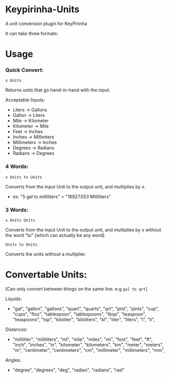 # Keypirinha-Units
A unit conversion plugin for KeyPirinha

It can take three formats:

# Usage

### Quick Convert:

`x Units`

Returns units that go hand-in-hand with the input.

Acceptable Inputs:
- Liters -> Gallons
- Gallon -> Liters
- Mile -> Kilometer
- Kilometer -> Mile
- Feet -> Inches
- Inches -> Millimters
- Millimeters -> Inches
- Degrees -> Radians
- Radians -> Degrees

### 4 Words:
`x Units to Units`

Converts from the input Unit to the output unit, and multiplies by x.
- ex: "5 gal to milliliters" = "18927.053 Milliliters"

### 3 Words:
`x Units Units`

Converts from the input Unit to the output unit, and multiplies by x without the word "to" [which can actually be any word]

`Units to Units`

Converts the units without a multiplier.

# Convertable Units: 
[Can only convert between things on the same line. e.g `gal to qrt`]

Liquids:

- "gal", "gallon", "gallons", "quart", "quarts", "qrt", "pint", "pints", "cup", "cups", "floz", "tablespoon", "tablespoons", "tbsp", "teaspoon", "teaspoons", "tsp", "kiloliter", "kiloliters", "kl", "liter", "liters", "l", "li",

Distances:

- "milliliter", "milliliters", "ml", "mile", "miles", "mi", "foot", "feet", "ft", "inch", "inches", "in", "kilometer", "kilometers", "km", "meter", "meters", "m", "centimeter", "centimeters", "cm", "millimeter", "millimeters", "mm",

Angles:	

- "degree", "degrees", "deg", "radian", "radians", "rad"
